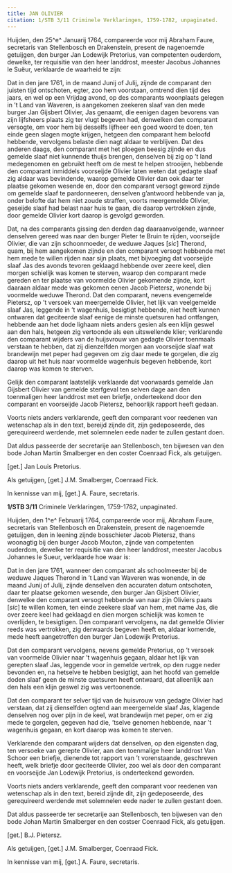 ```yaml
---
title: JAN OLIVIER
citation: 1/STB 3/11 Criminele Verklaringen, 1759-1782, unpaginated.
---
```


Huijden, den 25^e^ Januarij 1764, compareerde voor mij Abraham Faure, secretaris van Stellenbosch en Drakenstein, present de nagenoemde getuijgen, den burger Jan Lodewijk Pretorius, van competenten ouderdom, dewelke, ter requisitie van den heer landdrost, meester Jacobus Johannes le Suëur, verklaarde de waarheid te zijn:

Dat in den jare 1761, in de maand Junij of Julij, zijnde de comparant den juisten tijd ontschoten, egter, zoo hem voorstaan, omtrend dien tijd des jaars, en wel op een Vrijdag avond, op des comparants woonplaats gelegen in ’t Land van Waveren, is aangekomen zeekeren slaaf van den mede burger Jan Gijsbert Olivier, Jas genaamt, die eenigen dagen bevorens van zijn lijfsheers plaats zig ter vlugt begeven had, denwelken den comparant versogte, om voor hem bij desselfs lijfheer een goed woord te doen, ten einde geen slagen mogte krijgen, hetgeen den comparant hem beloofd hebbende, vervolgens belaste dien nagt aldaar te verblijven. Dat des anderen daags, den comparant met het ploegen beesig zijnde en dus gemelde slaaf niet kunnende thuijs brengen, denselven bij zig op ’t land medegenomen en gebruikt heeft om de mest te helpen strooijen, hebbende den comparant inmiddels voorseijde Olivier laten weten dat gedagte slaaf zig aldaar was bevindende, waarop gemelde Olivier dan ook daar ter plaatse gekomen wesende en, door den comparant versogt geword zijnde om gemelde slaaf te pardonneeren, denselven g’antwoord hebbende van ja, onder belofte dat hem niet zoude straffen, voorts meergemelde Olivier, geseijde slaaf had belast naar huis te gaan, die daarop vertrokken zijnde, door gemelde Olivier kort daarop is gevolgd geworden.

Dat, na des comparants gissing den derden dag daaraanvolgende, wanneer denselven gereed was naar den burger Pieter te Bruin te rijden, voorseijde Olivier, die van zijn schoonmoeder, de weduwe Jaques \[*sic*\] Therond, quam, bij hem aangekomen zijnde en den comparant versogt hebbende met hem mede te willen rijden naar sijn plaats, met bijvoeging dat voorseijde slaaf Jas des avonds tevoren geklaagd hebbende over zeere keel, dien morgen schielijk was komen te sterven, waarop den comparant mede gereden en ter plaatse van voormelde Olivier gekomende zijnde, kort daaraan aldaar mede was gekomen eenen Jacob Pietersz, wonende bij voormelde weduwe Therond. Dat den comparant, nevens evengemelde Pietersz, op ’t versoek van meergemelde Olivier, het lijk van veelgemelde slaaf Jas, leggende in ’t wagenhuis, besigtigt hebbende, niet heeft kunnen ontwaren dat geciteerde slaaf eenige de minste quetsuren had ontfangen, hebbende aan het dode lighaam niets anders gesien als een klijn geswel aan den hals, hetgeen zig vertoonde als een uitswellende klier; verklarende den comparant wijders van de huijsvrouw van gedagte Olivier toenmaals verstaan te hebben, dat zij dienzelfden morgen aan voorseijde slaaf wat brandewijn met peper had gegeven om zig daar mede te gorgelen, die zig daarop uit het huis naar voormelde wagenhuis begeven hebbende, kort daarop was komen te sterven.

Gelijk den comparant laatstelijk verklaarde dat voorwaards gemelde Jan Gijsbert Olivier van gemelde sterfgeval ten selven dage aan den toenmaligen heer landdrost met een briefje, onderteekend door den comparant en voorseijde Jacob Pietersz, behoorlijk rapport heeft gedaan.

Voorts niets anders verklarende, geeft den comparant voor reedenen van wetenschap als in den text, bereijd zijnde dit, zijn gedeposeerde, des gerequireerd werdende, met solemnelen eede nader te zullen gestant doen.

Dat aldus passeerde der secretarije aan Stellenbosch, ten bijwesen van den bode Johan Martin Smalberger en den coster Coenraad Fick, als getuijgen.

\[get.\] Jan Louis Pretorius.

Als getuijgen, \[get.\] J.M. Smalberger, Coenraad Fick.

In kennisse van mij, \[get.\] A. Faure, secretaris.

**1/STB 3/11** Criminele Verklaringen, 1759-1782, unpaginated.

Huijden, den 1^e^ Februarij 1764, compareerde voor mij, Abraham Faure, secretaris van Stellenbosch en Drakenstein, present de nagenoemde getuijgen, den in leening zijnde bosschieter Jacob Pietersz, thans woonagtig bij den burger Jacob Mouton, zijnde van competenten ouderdom, dewelke ter requisitie van den heer landdrost, meester Jacobus Johannes le Sueur, verklaarde hoe waar is:

Dat in den jare 1761, wanneer den comparant als schoolmeester bij de weduwe Jaques Therond in ’t Land van Waveren was wonende, in de maand Junij of Julij, zijnde denselven den accuraten datum ontschoten, daar ter plaatse gekomen wesende, den burger Jan Gijsbert Olivier, denwelke den comparant versogt hebbende van naar zijn Oliviers paats \[*sic*\] te willen komen, ten einde zeekere slaaf van hem, met name Jas, die over zeere keel had geklaagd en dien morgen schielijk was komen te overlijden, te besigtigen. Den comparant vervolgens, na dat gemelde Olivier reeds was vertrokken, zig derwaards begeven heeft en, aldaar komende, mede heeft aangetroffen den burger Jan Lodewijk Pretorius.

Dat den comparant vervolgens, nevens gemelde Pretorius, op ’t versoek van voormelde Olivier naar ’t wagenhuis gegaan, aldaar het lijk van gerepten slaaf Jas, leggende voor in gemelde vertrek, op den rugge neder bevonden en, na hetselve te hebben besigtigt, aan het hoofd van gemelde doden slaaf geen de minste quetsuren heeft ontwaard, dat alleenlijk aan den hals een klijn geswel zig was vertoonende.

Dat den comparant ter selver tijd van de huisvrouw van gedagte Olivier had verstaan, dat zij dienselfden ogtend aan meergemelde slaaf Jas, klagende denselven nog over pijn in de keel, wat brandewijn met peper, om er zig mede te gorgelen, gegeven had die, ’tselve genomen hebbende, naar ’t wagenhuis gegaan, en kort daarop was komen te sterven.

Verklarende den comparant wijders dat denselven, op den eigensten dag, ten versoeke van gerepte Olivier, aan den toenmalige heer landdrost Van Schoor een briefje, dienende tot rapport van ’t vorenstaande, geschreven heeft, welk briefje door geciteerde Olivier, zoo wel als door den comparant en voorseijde Jan Lodewijk Pretorius, is onderteekend geworden.

Voorts niets anders verklarende, geeft den comparant voor reedenen van wetenschap als in den text, bereid zijnde dit, zijn gedeposeerde, des gerequireerd werdende met solemnelen eede nader te zullen gestant doen.

Dat aldus passeerde ter secretarije aan Stellenbosch, ten bijwesen van den bode Johan Martin Smalberger en den costser Coenraad Fick, als getuijgen.

\[get.\] B.J. Pietersz.

Als getuijgen, \[get.\] J.M. Smalberger, Coenraad Fick.

In kennisse van mij, \[get.\] A. Faure, secretaris.